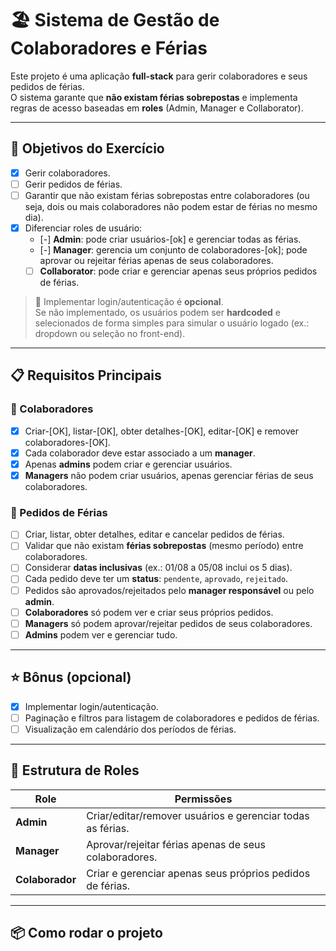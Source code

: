 # 🏖️ Sistema de Gestão de Colaboradores e Férias

Este projeto é uma aplicação **full-stack** para gerir colaboradores e seus pedidos de férias.  
O sistema garante que **não existam férias sobrepostas** e implementa regras de acesso baseadas em **roles** (Admin, Manager e Collaborator).

---

## 🚀 Objetivos do Exercício

- [x] Gerir colaboradores.  
- [ ] Gerir pedidos de férias.  
- [ ] Garantir que não existam férias sobrepostas entre colaboradores (ou seja, dois ou mais colaboradores não podem estar de férias no mesmo dia).  
- [x] Diferenciar roles de usuário:
  - [-] **Admin**: pode criar usuários-[ok] e gerenciar todas as férias.  
  - [-] **Manager**: gerencia um conjunto de colaboradores-[ok]; pode aprovar ou rejeitar férias apenas de seus colaboradores.  
  - [ ] **Collaborator**: pode criar e gerenciar apenas seus próprios pedidos de férias.  

> 🔐 Implementar login/autenticação é **opcional**.  
Se não implementado, os usuários podem ser **hardcoded** e selecionados de forma simples para simular o usuário logado (ex.: dropdown ou seleção no front-end).

---

## 📋 Requisitos Principais

### 👥 Colaboradores
- [x] Criar-[OK], listar-[OK], obter detalhes-[OK], editar-[OK] e remover colaboradores-[OK].  
- [x] Cada colaborador deve estar associado a um **manager**.  
- [x] Apenas **admins** podem criar e gerenciar usuários.  
- [x] **Managers** não podem criar usuários, apenas gerenciar férias de seus colaboradores.  

### 📅 Pedidos de Férias
- [ ] Criar, listar, obter detalhes, editar e cancelar pedidos de férias.  
- [ ] Validar que não existam **férias sobrepostas** (mesmo período) entre colaboradores.  
- [ ] Considerar **datas inclusivas** (ex.: 01/08 a 05/08 inclui os 5 dias).  
- [ ] Cada pedido deve ter um **status**: `pendente`, `aprovado`, `rejeitado`.  
- [ ] Pedidos são aprovados/rejeitados pelo **manager responsável** ou pelo **admin**.  
- [ ] **Colaboradores** só podem ver e criar seus próprios pedidos.  
- [ ] **Managers** só podem aprovar/rejeitar pedidos de seus colaboradores.  
- [ ] **Admins** podem ver e gerenciar tudo.  

---

## ⭐ Bônus (opcional)

- [x] Implementar login/autenticação.  
- [ ] Paginação e filtros para listagem de colaboradores e pedidos de férias.  
- [ ] Visualização em calendário dos períodos de férias.  

---

## 📌 Estrutura de Roles

| Role          | Permissões                                                                 |
|---------------|----------------------------------------------------------------------------|
| **Admin**     | Criar/editar/remover usuários e gerenciar todas as férias.                 |
| **Manager**   | Aprovar/rejeitar férias apenas de seus colaboradores.                      |
| **Colaborador** | Criar e gerenciar apenas seus próprios pedidos de férias.                 |

---

## 📦 Como rodar o projeto

